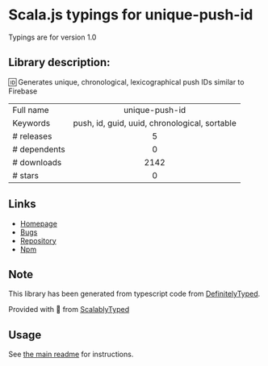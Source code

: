 
# Scala.js typings for unique-push-id

Typings are for version 1.0

## Library description:
🆔 Generates unique, chronological, lexicographical push IDs similar to Firebase

|                    |                 |
| ------------------ | :-------------: |
| Full name          | unique-push-id |
| Keywords           | push, id, guid, uuid, chronological, sortable |
| # releases         | 5 |
| # dependents       | 0 |
| # downloads        | 2142 |
| # stars            | 0 |

## Links
- [Homepage](https://github.com/limit-zero/unique-push-id#readme)
- [Bugs](https://github.com/limit-zero/unique-push-id/issues)
- [Repository](https://github.com/limit-zero/unique-push-id)
- [Npm](https://www.npmjs.com/package/unique-push-id)
    


## Note
This library has been generated from typescript code from [DefinitelyTyped](https://definitelytyped.org).

Provided with :purple_heart: from [ScalablyTyped](https://github.com/oyvindberg/ScalablyTyped)

## Usage
See [the main readme](../../readme.md) for instructions.


